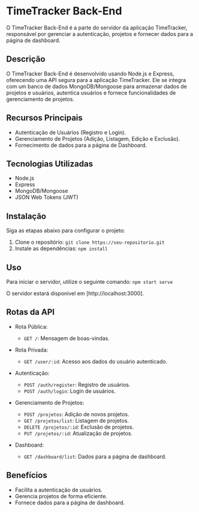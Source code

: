 # TimeTracker Back-End

O TimeTracker Back-End é a parte do servidor da aplicação TimeTracker, responsável por gerenciar a autenticação, projetos e fornecer dados para a página de dashboard.

## Descrição

O TimeTracker Back-End é desenvolvido usando Node.js e Express, oferecendo uma API segura para a aplicação TimeTracker. Ele se integra com um banco de dados MongoDB/Mongoose para armazenar dados de projetos e usuários, autentica usuários e fornece funcionalidades de gerenciamento de projetos.

## Recursos Principais

- Autenticação de Usuários (Registro e Login).
- Gerenciamento de Projetos (Adição, Listagem, Edição e Exclusão).
- Fornecimento de dados para a página de Dashboard.

## Tecnologias Utilizadas

- Node.js
- Express
- MongoDB/Mongoose
- JSON Web Tokens (JWT)

## Instalação

Siga as etapas abaixo para configurar o projeto:

1. Clone o repositório: `git clone https://seu-repositorio.git`
2. Instale as dependências: `npm install`

## Uso

Para iniciar o servidor, utilize o seguinte comando: `npm start serve`

O servidor estará disponível em [http://localhost:3000].

## Rotas da API

- Rota Pública:
  - `GET /`: Mensagem de boas-vindas.

- Rota Privada:
  - `GET /user/:id`: Acesso aos dados do usuário autenticado.

- Autenticação:
  - `POST /auth/register`: Registro de usuários.
  - `POST /auth/login`: Login de usuários.

- Gerenciamento de Projetos:
  - `POST /projetos`: Adição de novos projetos.
  - `GET /projetos/list`: Listagem de projetos.
  - `DELETE /projetos/:id`: Exclusão de projetos.
  - `PUT /projetos/:id`: Atualização de projetos.

- Dashboard:
  - `GET /dashboard/list`: Dados para a página de dashboard.

## Benefícios

- Facilita a autenticação de usuários.
- Gerencia projetos de forma eficiente.
- Fornece dados para a página de dashboard.
